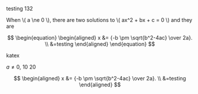 
<!-- <script type="text/javascript" id="MathJax-script" async
  src="https://cdn.jsdelivr.net/npm/mathjax@3/es5/tex-chtml.js">
</script> -->


testing 132

When \\( a \ne 0 \\), there are two solutions to \\( ax^2 + bx + c = 0 \\) and they are

$$
\begin{equation}
\begin{aligned}
x &= {-b \pm \sqrt{b^2-4ac} \over 2a}. \\
&=testing
\end{aligned}
\end{equation}
$$

katex

$a \ne 0$, $10$ 20

$$ 
\begin{aligned}
  x &= {-b \pm \sqrt{b^2-4ac} \over 2a}. \\
  &=testing
\end{aligned} 
$$





<link rel="stylesheet" href="https://cdn.jsdelivr.net/npm/katex@0.12.0/dist/katex.min.css" integrity="sha384-AfEj0r4/OFrOo5t7NnNe46zW/tFgW6x/bCJG8FqQCEo3+Aro6EYUG4+cU+KJWu/X" crossorigin="anonymous">

<script defer src="https://cdn.jsdelivr.net/npm/katex@0.12.0/dist/katex.min.js" integrity="sha384-g7c+Jr9ZivxKLnZTDUhnkOnsh30B4H0rpLUpJ4jAIKs4fnJI+sEnkvrMWph2EDg4" crossorigin="anonymous"></script>

<script defer src="https://cdn.jsdelivr.net/npm/katex@0.12.0/dist/contrib/auto-render.min.js" integrity="sha384-mll67QQFJfxn0IYznZYonOWZ644AWYC+Pt2cHqMaRhXVrursRwvLnLaebdGIlYNa" crossorigin="anonymous" onload="renderMathInElement(document.body);"></script>